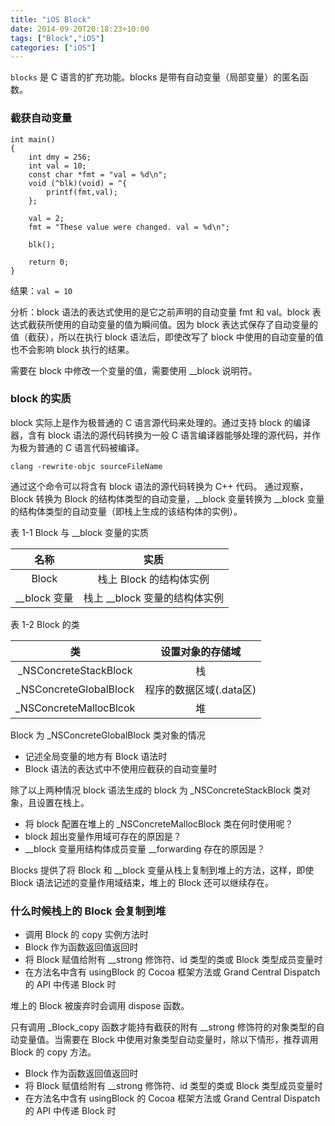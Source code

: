```yaml
---
title: "iOS Block"
date: 2014-09-20T20:18:23+10:00
tags: ["Block","iOS"]
categories: ["iOS"]
---
```


`blocks` 是 C 语言的扩充功能。blocks 是带有自动变量（局部变量）的匿名函数。

### 截获自动变量

```		
int main()
{
	int dmy = 256;
	int val = 10;
	const char *fmt = "val = %d\n";
	void (^blk)(void) = ^{
		printf(fmt,val);
	};
	
	val = 2;
	fmt = "These value were changed. val = %d\n";
	
	blk();
	
	return 0;
}
```
		
结果：`val = 10`
		
分析：block 语法的表达式使用的是它之前声明的自动变量 fmt 和 val。block 表达式截获所使用的自动变量的值为瞬间值。因为 block 表达式保存了自动变量的值（截获），所以在执行 block 语法后，即使改写了 block 中使用的自动变量的值也不会影响 block 执行的结果。

需要在 block 中修改一个变量的值，需要使用 \_\_block 说明符。
		
### block 的实质
block 实际上是作为极普通的 C 语言源代码来处理的。通过支持 block 的编译器，含有 block 语法的源代码转换为一般 C 语言编译器能够处理的源代码，并作为极为普通的 C 语言代码被编译。
			
`clang -rewrite-objc sourceFileName`

通过这个命令可以将含有 block 语法的源代码转换为 C++ 代码。
通过观察，Block 转换为 Block 的结构体类型的自动变量，\_\_block 变量转换为 \_\_block 变量的结构体类型的自动变量（即栈上生成的该结构体的实例）。

表 1-1 Block 与 \_\_block 变量的实质

|	名称        	 | 实质    		| 
| :-------------: | :-------------:| 
| Block  		| 栈上 Block 的结构体实例 | 
| \_\_block 变量    | 栈上 \_\_block 变量的结构体实例 | 

表 1-2 Block 的类

|	类        	   | 设置对象的存储域    		| 
| :-------------:  | :-------------:       | 
| \_NSConcreteStackBlock  		| 栈   | 
| \_NSConcreteGlobalBlock      | 程序的数据区域(.data区) | 
| \_NSConcreteMallocBlcok      | 堆 | 

Block 为 \_NSConcreteGlobalBlock 类对象的情况

* 记述全局变量的地方有 Block 语法时
* Block 语法的表达式中不使用应截获的自动变量时

除了以上两种情况 block 语法生成的 block 为 \_NSConcreteStackBlock 类对象，且设置在栈上。

* 将 block 配置在堆上的 \_NSConcreteMallocBlock 类在何时使用呢？
* block 超出变量作用域可存在的原因是？
* \_\_block 变量用结构体成员变量 \_\_forwarding 存在的原因是？


Blocks 提供了将 Block 和 \_\_block 变量从栈上复制到堆上的方法，这样，即使 Block 语法记述的变量作用域结束，堆上的 Block 还可以继续存在。

### 什么时候栈上的 Block 会复制到堆

* 调用 Block 的 copy 实例方法时
* Block 作为函数返回值返回时
* 将 Block 赋值给附有 \_\_strong 修饰符、id 类型的类或 Block 类型成员变量时
* 在方法名中含有 usingBlock 的 Cocoa 框架方法或 Grand Central Dispatch 的 API 中传递 Block 时

堆上的 Block 被废弃时会调用 dispose 函数。

只有调用 \_Block\_copy 函数才能持有截获的附有 \_\_strong 修饰符的对象类型的自动变量值。当需要在 Block 中使用对象类型自动变量时，除以下情形，推荐调用 Block 的 copy 方法。

* Block 作为函数返回值返回时
* 将 Block 赋值给附有 \_\_strong 修饰符、id 类型的类或 Block 类型成员变量时
* 在方法名中含有 usingBlock 的 Cocoa 框架方法或 Grand Central Dispatch 的 API 中传递 Block 时

 
